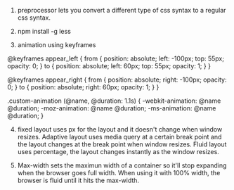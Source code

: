 1. preprocessor lets you convert a different type of css syntax to a regular css syntax.

2. npm install -g less

3. animation using keyframes

@keyframes appear_left {
    from {
    	 position: absolute;
        left: -100px;
        top: 55px;
        opacity: 0;
    }
    to {
    	 position: absolute;
        left: 60px;
        top: 55px;
        opacity: 1;
    }
}

@keyframes appear_right {
    from {
    	position: absolute;
        right: -100px;
        opacity: 0;
    }
    to {
    	position: absolute;
        right: 60px;
        opacity: 1;
    }
}

.custom-animation (@name, @duration: 1.1s) {
	-webkit-animation: @name @duration;
	-moz-animation: @name @duration;
	-ms-animation: @name @duration;
}

4. fixed layout uses px for the layout and it doesn't change when window resizes. Adaptive layout uses media query at a certain break point and the layout changes at the break point when window resizes. Fluid layout uses percentage, the layout changes instantly as the window resizes.

5. Max-width sets the maximun width of a container so it'll stop expanding when the browser goes full width. When using it with 100% width, the browser is fluid until it hits the max-width.